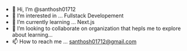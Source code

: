 - 👋 Hi, I’m @santhosh01712
- 👀 I’m interested in ... Fullstack Developement 
- 🌱 I’m currently learning ... Next.js
- 💞️ I’m looking to collaborate on organization that hepls me to explore about learning...
- 📫 How to reach me ... santhosh01712@gmail.com

<!---
santhosh01712/santhosh01712 is a ✨ special ✨ repository because its `README.md` (this file) appears on your GitHub profile.
You can click the Preview link to take a look at your changes.
--->
